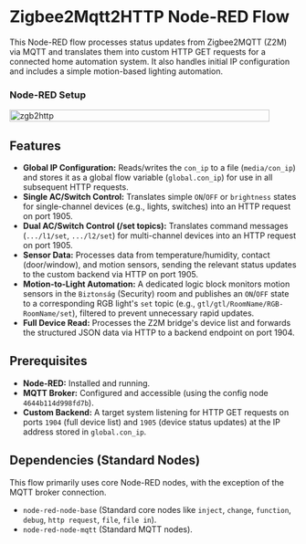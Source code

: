 
# Zigbee2Mqtt2HTTP Node-RED Flow

This Node-RED flow processes status updates from Zigbee2MQTT (Z2M) via MQTT and translates them into custom HTTP GET requests for a connected home automation system. It also handles initial IP configuration and includes a simple motion-based lighting automation.


### Node-RED Setup
<div style="display: flex; gap: 20px;">
  <img src="/docs/images/zgb2http.png" alt="zgb2http" width="95%"/>
</div>

## Features

*   **Global IP Configuration:** Reads/writes the `con_ip` to a file (`media/con_ip`) and stores it as a global flow variable (`global.con_ip`) for use in all subsequent HTTP requests.
*   **Single AC/Switch Control:** Translates simple `ON`/`OFF` or `brightness` states for single-channel devices (e.g., lights, switches) into an HTTP request on port 1905.
*   **Dual AC/Switch Control (/set topics):** Translates command messages (`.../l1/set`, `.../l2/set`) for multi-channel devices into an HTTP request on port 1905.
*   **Sensor Data:** Processes data from temperature/humidity, contact (door/window), and motion sensors, sending the relevant status updates to the custom backend via HTTP on port 1905.
*   **Motion-to-Light Automation:** A dedicated logic block monitors motion sensors in the `Biztonság` (Security) room and publishes an `ON`/`OFF` state to a corresponding RGB light's `set` topic (e.g., `gtl/gtl/RoomName/RGB-RoomName/set`), filtered to prevent unnecessary rapid updates.
*   **Full Device Read:** Processes the Z2M bridge's device list and forwards the structured JSON data via HTTP to a backend endpoint on port 1904.

## Prerequisites

*   **Node-RED:** Installed and running.
*   **MQTT Broker:** Configured and accessible (using the config node `4644b114d998fd7b`).
*   **Custom Backend:** A target system listening for HTTP GET requests on ports `1904` (full device list) and `1905` (device status updates) at the IP address stored in `global.con_ip`.

## Dependencies (Standard Nodes)

This flow primarily uses core Node-RED nodes, with the exception of the MQTT broker connection.

*   `node-red-node-base` (Standard core nodes like `inject`, `change`, `function`, `debug`, `http request`, `file`, `file in`).
*   `node-red-node-mqtt` (Standard MQTT nodes).
